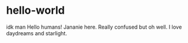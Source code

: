 # hello-world
idk man
Hello humans!
Jananie here. Really confused but oh well.
I love daydreams and starlight.
